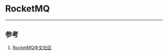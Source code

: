 # RocketMQ


---

## 参考
1. [RocketMQ中文社区](https://rocketmq.io/?spm=5176.29160081.0.0.30a2666bMSVrr1)
